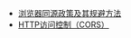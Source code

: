 * [浏览器同源政策及其规避方法](http://www.ruanyifeng.com/blog/2016/04/same-origin-policy.html)
* [HTTP访问控制（CORS）](https://developer.mozilla.org/zh-CN/docs/Web/HTTP/Access_control_CORS)
